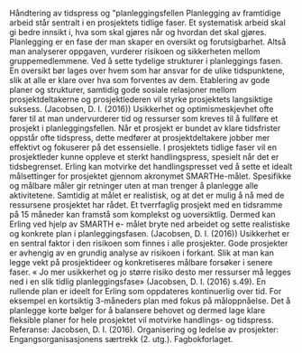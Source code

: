 Håndtering av tidspress og "planleggingsfellen
Planlegging av framtidige arbeid står sentralt i en prosjektets tidlige faser. Et systematisk arbeid skal gi bedre innsikt i, hva som skal gjøres når og hvordan det skal gjøres. Planlegging er en fase der man skaper en oversikt og forutsigbarhet. Altså man analyserer oppgaven, vurderer risikoen og sikkerheten mellom gruppemedlemmene. Ved å sette tydelige strukturer i planleggings fasen. En oversikt bør lages over hvem som har ansvar for de ulike tidspunktene, slik at alle er klare over hva som forventes av dem. Etablering av gode planer og strukturer, samtidig gode sosiale relasjoner mellom prosjektdeltakerne og prosjektlederen vil styrke prosjektets langsiktige suksess. (Jacobsen, D. I. (2016))
Usikkerhet og optimismeskjevhet ofte fører til at man undervurderer tid og ressurser som kreves til å fullføre et prosjekt i planleggingsfellen. Når et prosjekt er bundet av klare tidsfrister oppstår ofte tidspress, dette medfører at prosjektdeltakere jobber mer effektivt og fokuserer på det essensielle. I prosjektets tidlige faser vil en prosjektleder kunne oppleve et sterkt handlingspress, spesielt når det er tidsbegrenset. Erling kan motvirke det handlingspresset ved å sette et idealt målsettinger for prosjektet gjennom akronymet SMARTHe-målet. Spesifikke og målbare måler gir retninger uten at man trenger å planlegge alle aktivitetene. Samtidig at målet er realistisk, og at det er mulig å nå med de ressursene prosjektet har rådet. Et tverrfaglig prosjekt med en tidsramme på 15 måneder kan framstå som komplekst og uoversiktlig. Dermed kan Erling ved hjelp av SMARTH e- målet bryte ned arbeidet og sette realistiske og konkrete plan i planleggingsfasen. (Jacobsen, D. I. (2016))
Usikkerhet er en sentral faktor i den risikoen som finnes i alle prosjekter. Gode prosjekter er avhengig av en grundig analyse av risikoen i forkant. Slik at man kan legge vekt på prosjektideer og konkretiseres målbare forsøker i senere faser. « Jo mer usikkerhet og jo større risiko desto mer ressurser må legges ned i en slik tidlig planleggingsfase» (Jacobsen, D. I. (2016) s.49). En rullende plan er ideelt for Erling som oppdateres kontinuerlig over tid. For eksempel en kortsiktig 3-måneders plan med fokus på måloppnåelse. Det å planlegge korte bølger for å balansere behovet og dermed lage klare fleksible planer for hele prosjektet vil motvirke handlings- og tidspress. 
Referanse:
Jacobsen, D. I. (2016). Organisering og ledelse av prosjekter: Engangsorganisasjonens særtrekk (2. utg.). Fagbokforlaget.
 


